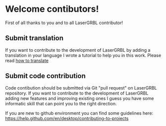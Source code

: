# Welcome contibutors!
First of all thanks to you and to all LaserGRBL contributor!

## Submit translation

If you want to contribute to the development of LaserGRBL by adding a translation in your language I wrote a tutorial to help you in this work. Please read [how to translate](https://github.com/arkypita/LaserGRBL/blob/master/TRANSLATING.md)

## Submit code contribution

Code contibution should be submitted via Git "pull request" on LaserGRBL repository. If you want to contribute to the development of LaserGRBL adding new features and improving existing ones I guess you have some informatic skill that can point you to the right direction.

If you are new to github environment you can find some guidelines here: https://help.github.com/en/desktop/contributing-to-projects
